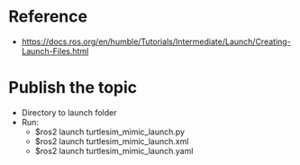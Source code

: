 # Reference
- https://docs.ros.org/en/humble/Tutorials/Intermediate/Launch/Creating-Launch-Files.html

# Publish the topic
- Directory to launch folder
- Run: 
    + $ros2 launch turtlesim_mimic_launch.py
    + $ros2 launch turtlesim_mimic_launch.xml
    + $ros2 launch turtlesim_mimic_launch.yaml